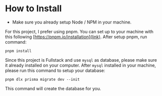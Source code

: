 # How to Install

- Make sure you already setup Node / NPM in your machine.

For this project, I prefer using pnpm. You can set up to your machine with this following [https://pnpm.io/installation](link).
After setup pnpm, run command:

```
pnpm install
```
Since this project is Fullstack and use `mysql` as database, please make sure it already installed on your computer. After `mysql` installed in your machine, please run this command to setup your database:

```
pnpm dlx prisma migrate dev --init
```

This command will create the database for you.